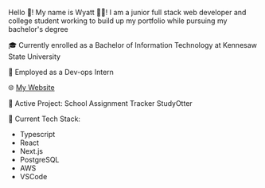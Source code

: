 Hello 👋! My name is Wyatt 🧑‍💻! I am a junior full stack web developer and college student working to build up my portfolio while pursuing my bachelor's degree

🎓 Currently enrolled as a Bachelor of Information Technology at Kennesaw State University

🔧 Employed as a Dev-ops Intern

🌐 <a href="https://www.awhaston.dev" target="_blank">My Website</a>

🚧 Active Project: School Assignment Tracker StudyOtter

🚀 Current Tech Stack:
- Typescript
- React
- Next.js
- PostgreSQL
- AWS
- VSCode
